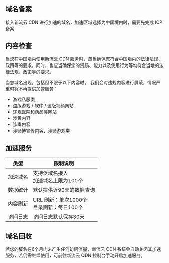 ## 域名备案
接入新流云 CDN 进行加速的域名，加速区域选择为中国境内时，需要先完成 ICP 备案

## 内容检查
当您在中国境内使用新流云 CDN 服务时，应当确保您符合中国境内的法律法规、政策等的要求，同时，也应当确保您的资质、能力以及使用行为等均符合当地的法律法规，政策等的要求。

当您域名出现，包括但不限于以下内容时， 我们会对违规内容进行屏蔽，情况严重时将不再提供加速服务：
- 游戏私服类
- 盗版游戏 / 软件 / 盗版视频网站
- 违规医院和药品类网站
- 涉黄内容
- 涉毒内容
- 涉赌博宣传内容、涉赌游戏类

## 加速服务
| 类型     | 限制说明                                         |
| -------- | ------------------------------------------------ |
| 加速域名 | 支持泛域名接入<br/>加速域名上限为100个         |
| 数据统计 | 默认提供近90天的数据查询                       |
| 内容刷新 | URL 刷新：单次1000个<br/>目录刷新：每日100个   |
| 访问日志 | 访问日志默认保存30天                           |

## 域名回收
若您的域名在6个月内未产生任何访问流量，新流云 CDN 系统会自动关闭其加速服务，若仍需继续使用，可前往新流云 CDN 控制台手动开启加速服务。

